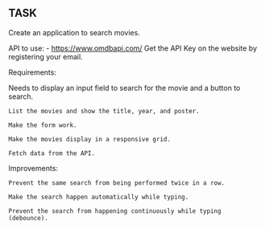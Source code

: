 ## TASK

Create an application to search movies.

API to use: - https://www.omdbapi.com/
Get the API Key on the website by registering your email.

Requirements:

Needs to display an input field to search for the movie and a button to search.

    List the movies and show the title, year, and poster.

    Make the form work.

    Make the movies display in a responsive grid.

    Fetch data from the API.

Improvements:

    Prevent the same search from being performed twice in a row.

    Make the search happen automatically while typing.

    Prevent the search from happening continuously while typing (debounce).
